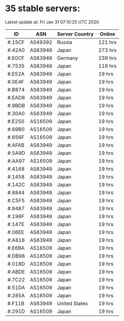 # 35 stable servers:

Latest update at: Fri Jan 31 07:10:25 UTC 2020

| ID | ASN | Server Country | Online |
| -- | --- | -------------- | ------ |
| #.15CF | AS49392 | Russia | 121 hrs |
| #.42A0 | AS63949 | Japan | 273 hrs |
| #.E0CF | AS63949 | Germany | 239 hrs |
| #.7535 | AS63949 | Japan | 118 hrs |
| #.E52A | AS63949 | Japan | 19 hrs |
| #.0E4F | AS63949 | Japan | 19 hrs |
| #.B874 | AS63949 | Japan | 19 hrs |
| #.EAD8 | AS63949 | Japan | 19 hrs |
| #.9BDB | AS63949 | Japan | 19 hrs |
| #.30A0 | AS63949 | Japan | 19 hrs |
| #.E250 | AS16509 | Japan | 19 hrs |
| #.69B0 | AS16509 | Japan | 19 hrs |
| #.656F | AS16509 | Japan | 19 hrs |
| #.AFAB | AS63949 | Japan | 19 hrs |
| #.5A9D | AS63949 | Japan | 19 hrs |
| #.AA97 | AS16509 | Japan | 19 hrs |
| #.4168 | AS63949 | Japan | 19 hrs |
| #.1458 | AS63949 | Japan | 19 hrs |
| #.142C | AS63949 | Japan | 19 hrs |
| #.8844 | AS63949 | Japan | 19 hrs |
| #.C5F5 | AS63949 | Japan | 19 hrs |
| #.8487 | AS63949 | Japan | 19 hrs |
| #.196F | AS63949 | Japan | 19 hrs |
| #.147E | AS63949 | Japan | 19 hrs |
| #.06EE | AS63949 | Japan | 19 hrs |
| #.A816 | AS63949 | Japan | 19 hrs |
| #.E6BA | AS16509 | Japan | 19 hrs |
| #.DB98 | AS16509 | Japan | 19 hrs |
| #.018D | AS16509 | Japan | 19 hrs |
| #.ABDE | AS16509 | Japan | 19 hrs |
| #.7C22 | AS16509 | Japan | 19 hrs |
| #.51DA | AS16509 | Japan | 19 hrs |
| #.285A | AS16509 | Japan | 19 hrs |
| #.F11B | AS63949 | United States | 19 hrs |
| #.291D | AS16509 | Japan | 19 hrs |

